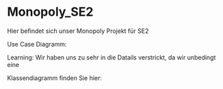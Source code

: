 # Monopoly_SE2
Hier befindet sich unser Monopoly Projekt für SE2


Use Case Diagramm:

Learning: 
Wir haben uns zu sehr in die Datails verstrickt, da wir unbedingt eine 

Klassendiagramm finden Sie hier: 



